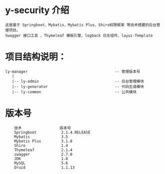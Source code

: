 # y-security 介绍
    这是基于 Springboot、Mybatis、Mybatis Plus、Shiro权限框架 等技术搭建的后台管理项目。
    Swagger 接口工具 、Thymeleaf 模板引擎、logback 日志组件、layui-Template

# 项目结构说明：
    
    ly-manager                                       -- 管理版本号
       |
       |-- ly-admin                                  -- 后台管理模块            
       |-- ly-generator                              -- 代码生成模块
       |-- ly-common                                 -- 公共模块
        
# 版本号  
        技术                 版本号
        Springboot           2.1.4.RELEASE
        Mybatis              3.5
        Mybatis Plus         3.1.0
        Shiro                1.4
        Thymeleaf            2.1.4
        swagger              2.7.0
        JDK                  1.8
        MySQL                5.6
        Druid                1.1.13
   
 


